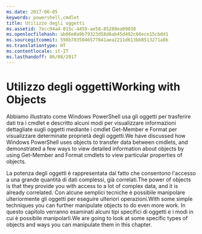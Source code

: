 ```yaml
---
ms.date: 2017-06-05
keywords: powershell,cmdlet
title: Utilizzo degli oggetti
ms.assetid: 7ecc94a4-015c-4459-ae58-85289ea09030
ms.openlocfilehash: ab06e0a9b79323d58d8ab45d492c66ece15cbdd1
ms.sourcegitcommit: 598b7835046577841aea2211d613bb8513271a8b
ms.translationtype: HT
ms.contentlocale: it-IT
ms.lasthandoff: 06/08/2017
---
```

# <a name="working-with-objects"></a><span data-ttu-id="6d6f3-103">Utilizzo degli oggetti</span><span class="sxs-lookup"><span data-stu-id="6d6f3-103">Working with Objects</span></span>
<span data-ttu-id="6d6f3-104">Abbiamo illustrato come Windows PowerShell usa gli oggetti per trasferire dati tra i cmdlet e descritto alcuni modi per visualizzare informazioni dettagliate sugli oggetti mediante i cmdlet Get-Member e Format per visualizzare determinate proprietà degli oggetti.</span><span class="sxs-lookup"><span data-stu-id="6d6f3-104">We have discussed how Windows PowerShell uses objects to transfer data between cmdlets, and demonstrated a few ways to view detailed information about objects by using Get-Member and Format cmdlets to view particular properties of objects.</span></span>

<span data-ttu-id="6d6f3-105">La potenza degli oggetti è rappresentata dal fatto che consentono l'accesso a una grande quantità di dati complessi, già correlati.</span><span class="sxs-lookup"><span data-stu-id="6d6f3-105">The power of objects is that they provide you with access to a lot of complex data, and it is already correlated.</span></span> <span data-ttu-id="6d6f3-106">Con alcune semplici tecniche è possibile manipolare ulteriormente gli oggetti per eseguire ulteriori operazioni.</span><span class="sxs-lookup"><span data-stu-id="6d6f3-106">With some simple techniques you can further manipulate objects to do even more work.</span></span> <span data-ttu-id="6d6f3-107">In questo capitolo verranno esaminati alcuni tipi specifici di oggetti e i modi in cui è possibile manipolarli.</span><span class="sxs-lookup"><span data-stu-id="6d6f3-107">We are going to look at some specific types of objects and ways you can manipulate them in this chapter.</span></span>

